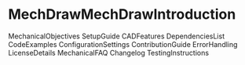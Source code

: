 # MechDrawMechDrawIntroduction
MechanicalObjectives
SetupGuide
CADFeatures
DependenciesList
CodeExamples
ConfigurationSettings
ContributionGuide
ErrorHandling
LicenseDetails
MechanicalFAQ
Changelog
TestingInstructions
